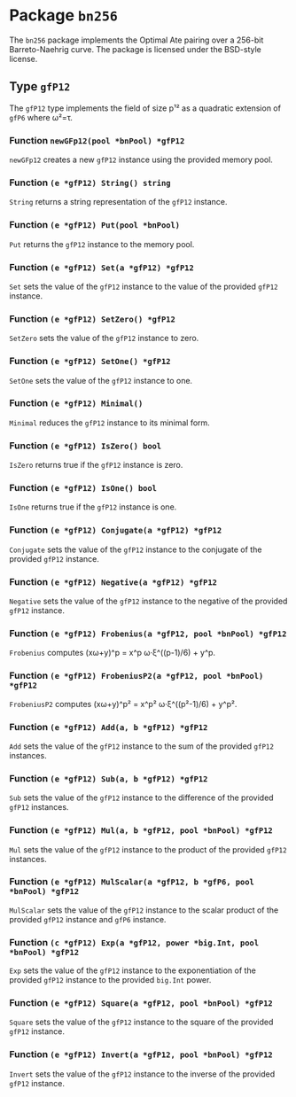 # Package `bn256`

The `bn256` package implements the Optimal Ate pairing over a 256-bit Barreto-Naehrig curve. The package is licensed under the BSD-style license.

## Type `gfP12`

The `gfP12` type implements the field of size p¹² as a quadratic extension of `gfP6` where ω²=τ.

### Function `newGFp12(pool *bnPool) *gfP12`

`newGFp12` creates a new `gfP12` instance using the provided memory pool.

### Function `(e *gfP12) String() string`

`String` returns a string representation of the `gfP12` instance.

### Function `(e *gfP12) Put(pool *bnPool)`

`Put` returns the `gfP12` instance to the memory pool.

### Function `(e *gfP12) Set(a *gfP12) *gfP12`

`Set` sets the value of the `gfP12` instance to the value of the provided `gfP12` instance.

### Function `(e *gfP12) SetZero() *gfP12`

`SetZero` sets the value of the `gfP12` instance to zero.

### Function `(e *gfP12) SetOne() *gfP12`

`SetOne` sets the value of the `gfP12` instance to one.

### Function `(e *gfP12) Minimal()`

`Minimal` reduces the `gfP12` instance to its minimal form.

### Function `(e *gfP12) IsZero() bool`

`IsZero` returns true if the `gfP12` instance is zero.

### Function `(e *gfP12) IsOne() bool`

`IsOne` returns true if the `gfP12` instance is one.

### Function `(e *gfP12) Conjugate(a *gfP12) *gfP12`

`Conjugate` sets the value of the `gfP12` instance to the conjugate of the provided `gfP12` instance.

### Function `(e *gfP12) Negative(a *gfP12) *gfP12`

`Negative` sets the value of the `gfP12` instance to the negative of the provided `gfP12` instance.

### Function `(e *gfP12) Frobenius(a *gfP12, pool *bnPool) *gfP12`

`Frobenius` computes (xω+y)^p = x^p ω·ξ^((p-1)/6) + y^p.

### Function `(e *gfP12) FrobeniusP2(a *gfP12, pool *bnPool) *gfP12`

`FrobeniusP2` computes (xω+y)^p² = x^p² ω·ξ^((p²-1)/6) + y^p².

### Function `(e *gfP12) Add(a, b *gfP12) *gfP12`

`Add` sets the value of the `gfP12` instance to the sum of the provided `gfP12` instances.

### Function `(e *gfP12) Sub(a, b *gfP12) *gfP12`

`Sub` sets the value of the `gfP12` instance to the difference of the provided `gfP12` instances.

### Function `(e *gfP12) Mul(a, b *gfP12, pool *bnPool) *gfP12`

`Mul` sets the value of the `gfP12` instance to the product of the provided `gfP12` instances.

### Function `(e *gfP12) MulScalar(a *gfP12, b *gfP6, pool *bnPool) *gfP12`

`MulScalar` sets the value of the `gfP12` instance to the scalar product of the provided `gfP12` instance and `gfP6` instance.

### Function `(c *gfP12) Exp(a *gfP12, power *big.Int, pool *bnPool) *gfP12`

`Exp` sets the value of the `gfP12` instance to the exponentiation of the provided `gfP12` instance to the provided `big.Int` power.

### Function `(e *gfP12) Square(a *gfP12, pool *bnPool) *gfP12`

`Square` sets the value of the `gfP12` instance to the square of the provided `gfP12` instance.

### Function `(e *gfP12) Invert(a *gfP12, pool *bnPool) *gfP12`

`Invert` sets the value of the `gfP12` instance to the inverse of the provided `gfP12` instance.